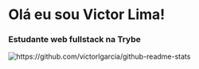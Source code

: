 <h1>Olá eu sou Victor Lima!</h1>

<h3>Estudante web fullstack na Trybe</h3>


<img src="https://github-readme-stats.vercel.app/api?username=victorlgarcia" alt="https://github.com/victorlgarcia/github-readme-stats" />
